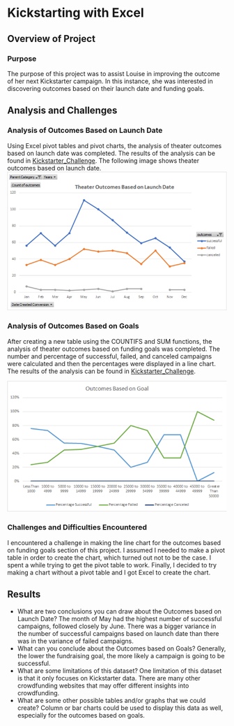 # Kickstarting with Excel

## Overview of Project

### Purpose
The purpose of this project was to assist Louise in improving the outcome of her next Kickstarter campaign.  In this instance, she was interested in discovering outcomes based on their launch date and funding goals.  
## Analysis and Challenges

### Analysis of Outcomes Based on Launch Date
Using Excel pivot tables and pivot charts, the analysis of theater outcomes based on launch date was completed.  The results of the analysis can be found in [Kickstarter_Challenge](https://github.com/dkleitsch/Kickstarting_with_Excel/blob/main/Kickstarter_Challenge.zip).  The following image shows theater outcomes based on launch date.                                                                                                         
![Theater_Outcomes_vs_Launch](https://github.com/dkleitsch/Kickstarting_with_Excel/blob/main/Theater_Outcomes_vs_Launch.png)
### Analysis of Outcomes Based on Goals
After creating a new table using the COUNTIFS and SUM functions, the analysis of theater outcomes based on funding goals was completed.  The number and percentage of successful, failed, and canceled campaigns were calculated and then the percentages were displayed in a line chart. The results of the analysis can be found in [Kickstarter_Challenge](https://github.com/dkleitsch/Kickstarting_with_Excel/blob/main/Kickstarter_Challenge.zip).

![Outcomes_vs_Goals](https://github.com/dkleitsch/Kickstarting_with_Excel/blob/main/Outcomes_vs_Goals.png)
### Challenges and Difficulties Encountered
I encountered a challenge in making the line chart for the outcomes based on funding goals section of this project.  I assumed I needed to make a pivot table in order to create the chart, which turned out not to be the case.  I spent a while trying to get the pivot table to work.  Finally, I decided to try making a chart without a pivot table and I got Excel to create the chart.
## Results

- What are two conclusions you can draw about the Outcomes based on Launch Date?
The month of May had the highest number of successful campaigns, followed closely by June.  There was a bigger variance in the number of successful campaigns based on launch date than there was in the variance of failed campaigns.  
- What can you conclude about the Outcomes based on Goals?
Generally, the lower the fundraising goal, the more likely a campaign is going to be successful.
- What are some limitations of this dataset?
One limitation of this dataset is that it only focuses on Kickstarter data.  There are many other crowdfunding websites that may offer different insights into crowdfunding.  
- What are some other possible tables and/or graphs that we could create?
Column or bar charts could be used to display this data as well, especially for the outcomes based on goals.
